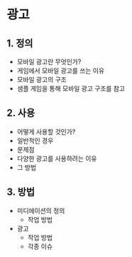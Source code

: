 # 광고
## 1. 정의
- 모바일 광고란 무엇인가?
- 게임에서 모바일 광고를 쓰는 이유
- 모바일 광고의 구조
- 샘플 게임을 통해 모바일 광고 구조를 참고 

## 2. 사용
- 어떻게 사용할 것인가?
- 일반적인 경우
- 문제점
- 다양한 광고를 사용하려는 이유
- 그 방법

## 3. 방법
- 미디에이션의 정의
  - 작업 방법 
- 광고 
  - 작업 방법
  - 각종 이슈 
